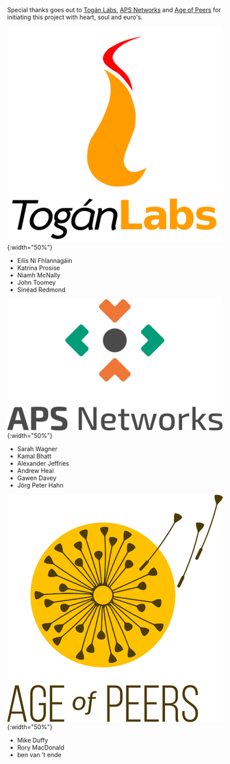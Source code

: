 Special thanks goes out to [Togán Labs](https://www.toganlabs.com),
[APS Networks](https://aps-networks.com) and
[Age of Peers](https://ageofpeers.com) for initiating this project with heart,
soul and euro's.

![Togán Labs  Logo](/assets/images/ToganLabs-SQUARE.png){:width="50%"}

- Eilís Ní Fhlannagáin
- Katrina Prosise
- Niamh McNally
- John Toomey
- Sinéad Redmond

![APS Networks Logo](/assets/images/APS_LOGO_BELOW_COLOUR.svg){:width="50%"}

- Sarah Wagner
- Kamal Bhatt
- Alexander Jeffries
- Andrew Heal
- Gawen Davey
- Jörg Peter Hahn

![Age of Peers Logo](/assets/images/AoP_logo_vertical_full_colour.png){:width="50%"}

- Mike Duffy
- Rory MacDonald
- ben van 't ende
